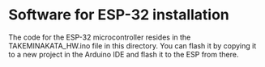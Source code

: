 # Software for ESP-32 installation
The code for the ESP-32 microcontroller resides in the TAKEMINAKATA_HW.ino file in this directory. You can flash it by copying it to a new project in the Arduino IDE and flash it to the ESP from there.
